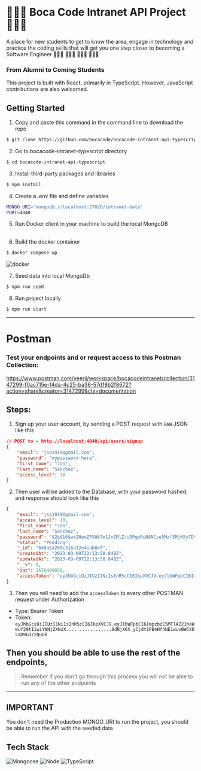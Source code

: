 # 🦸🏻‍♀️ Boca Code Intranet API Project 🦸🏽‍♂️

A place for new students to get to know the area, engage in technology and practice the coding skills that will get you one step closer to becoming a Software Engineer 👩🏼‍💻 🧑🏽‍💻 👩🏾‍💻 🧑🏻‍💻

### From Alumni to Coming Students

This project is built with React, primarily in TypeScript. However, JavaScript contributions are also welcomed.

## Getting Started

1. Copy and paste this command in the command line to download the repo

```bash
$ git clone https://github.com/bocacode/bocacode-intranet-api-typescript.git
```

2. Go to bocacode-intranet-typescript directory

```bash
$ cd bocacode-intranet-api-typescript
```

3. Install third-party packages and libraries

```bash
$ npm install
```

4. Create a .env file and define variables

```bash
MONGO_URI='mongodb://localhost:27020/intranet-data'
PORT=4040
```

5. Run Docker client in your machine to build the local MongoDB
   <br><br>

6. Build the docker container

```bash
$ docker compose up
```

![docker](https://img.shields.io/badge/Docker-blue?style=for-the-badge&logo=Docker&logoColor=white)

7. Seed data into local MongoDb

```bash
$ npm run seed
```

8. Run project locally

```bash
$ npm run start
```

---

# Postman

### Test your endpoints and or request access to this Postman Collection:

https://www.postman.com/veerii/workspace/bocacodeintranet/collection/3147299-f0ac715e-f4da-4c25-ba36-57d18b2f8672?action=share&creator=3147299&ctx=documentation

## Steps:

1. Sign up your user account, by sending a POST request with `RAW` JSON like this

```JSON
// POST to - http://localhost:4040/api/users/signup 
{
    "email": "jso1919@gmail.com",
    "password": "mypassword-here",
    "first_name": "Jon",
    "last_name": "Sanchez",
    "access_level": 10
}
```

2. Then user will be added to the Database, with your password hashed, and response should look like this

```JSON
{
    "email": "jso1919@gmail.com",
    "access_level": 10,
    "first_name": "Jon",
    "last_name": "Sanchez",
    "password": "$2b$10$wx2HeoZPXWk7m1JnERlZ/u5PgpRuNANCse5Mzf3MjN5y7DVfrMKCO",
    "status": "Pending",
    "_id": "640a5a268c31ba12e4eab8ef",
    "createdAt": "2023-03-09T22:13:58.848Z",
    "updatedAt": "2023-03-09T22:13:58.848Z",
    "__v": 0,
    "iat": 1678400038,
    "accessToken": "eyJhbGciOiJIUzI1NiIsInR5cCI6IkpXVCJ9.eyJlbWFpbCI6ImpzbzE5MTlAZ21haWwuY29tIiwiYWNjZXNzX2xldmVsIjoxMCwiZmlyc3RfbmFtZSI6IkpvbmF0aGFuIiwibGFzdF9uYW1lIjoiU2FuY2hleiIsInBhc3N3b3.......................0dNjX6X_yCjdt1PB4Hf4NE1wuvBWCXD5aD9GD72QuDk"
}
```
3. Then you will need to add the `accessToken` to every other POSTMAN request under Authorization
- Type: Bearer Token 
- Token: `eyJhbGciOiJIUzI1NiIsInR5cCI6IkpXVCJ9.eyJlbWFpbCI6ImpzbzE5MTlAZ21haWwuY29tIiwiYWNjZXNzX.................0dNjX6X_yCjdt1PB4Hf4NE1wuvBWCXD5aD9GD72QuDk`

## Then you should be able to use the rest of the endpoints, 
> Remember if you don't go through this process you will not be able to run any of the other endpoints

---

## IMPORTANT

You don't need the Production MONGO_URI to run the project, you should be able to run the API with the seeded data

## Tech Stack

![Mongoose](https://img.shields.io/badge/Mongoose-61DAFB?logo=Mongoose&logoColor=black)
![Node](https://img.shields.io/badge/Node-61DAFB?logo=Node&logoColor=black)
![TypeScript](https://img.shields.io/badge/TypeScript-3178C6?logo=TypeScript&logoColor=white)



